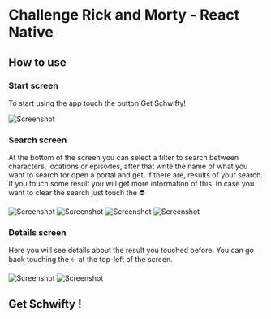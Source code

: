 # Challenge Rick and Morty - React Native

## How to use

### Start screen

To start using the app touch the button Get Schwifty!

![Screenshot](assets/images/screenshots/screenshot-1.png)

### Search screen

At the bottom of the screen you can select a filter to search between characters, locations or episodes, after that write the name of what you want to search for open a portal and get, if there are, results of your search. If you touch some result you will get more information of this. In case you want to clear the search just touch the ⛔

![Screenshot](assets/images/screenshots/screenshot-2.png)
![Screenshot](assets/images/screenshots/screenshot-3.png)
![Screenshot](assets/images/screenshots/screenshot-4.png)
![Screenshot](assets/images/screenshots/screenshot-5.png)

### Details screen

Here you will see details about the result you touched before. You can go back touching the 🡠 at the top-left of the screen.

![Screenshot](assets/images/screenshots/screenshot-6.png)
![Screenshot](assets/images/screenshots/screenshot-7.png)

## Get Schwifty !
